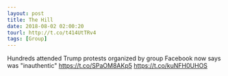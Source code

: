 ```yaml
---
layout: post
title: The Hill
date: 2018-08-02 02:00:20
tourl: http://t.co/t414UtTRv4
tags: [Group]
---
```

Hundreds attended Trump protests organized by group Facebook now says was "inauthentic" https://t.co/SPaOM8AKp5 https://t.co/kuNFH0UHOS